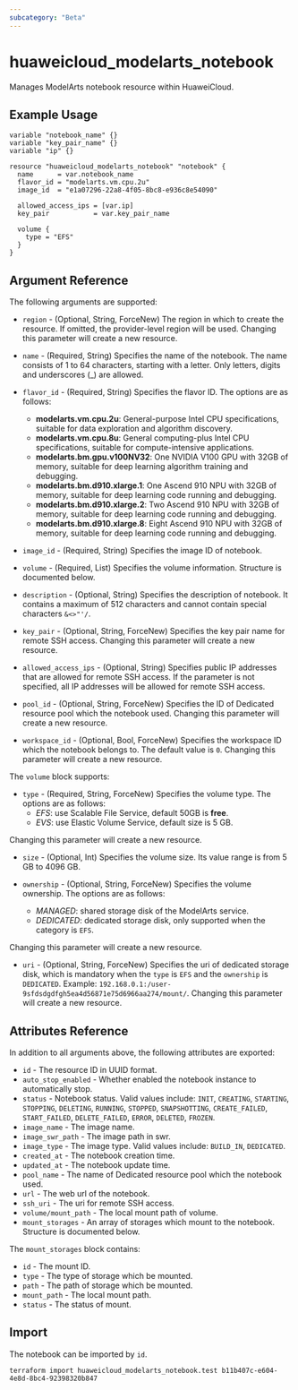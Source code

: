 ```yaml
---
subcategory: "Beta"
---
```


# huaweicloud_modelarts_notebook

Manages ModelArts notebook resource within HuaweiCloud.

## Example Usage

```hcl
variable "notebook_name" {}
variable "key_pair_name" {}
variable "ip" {}

resource "huaweicloud_modelarts_notebook" "notebook" {
  name      = var.notebook_name
  flavor_id = "modelarts.vm.cpu.2u"
  image_id  = "e1a07296-22a8-4f05-8bc8-e936c8e54090"

  allowed_access_ips = [var.ip]
  key_pair           = var.key_pair_name

  volume {
    type = "EFS"
  }
}
```

## Argument Reference

The following arguments are supported:

* `region` - (Optional, String, ForceNew) The region in which to create the resource. If omitted, the
  provider-level region will be used. Changing this parameter will create a new resource.

* `name` - (Required, String) Specifies the name of the notebook. The name consists of 1 to 64 characters,
 starting with a letter. Only letters, digits and underscores (_) are allowed.

* `flavor_id` - (Required, String) Specifies the flavor ID. The options are as follows:
  - **modelarts.vm.cpu.2u**: General-purpose Intel CPU specifications, suitable for data exploration and algorithm
   discovery.
  - **modelarts.vm.cpu.8u**: General computing-plus Intel CPU specifications, suitable for compute-intensive
   applications.
  - **modelarts.bm.gpu.v100NV32**: One NVIDIA V100 GPU with 32GB of memory, suitable for deep learning algorithm
   training and debugging.
  - **modelarts.bm.d910.xlarge.1**: One Ascend 910 NPU with 32GB of memory, suitable for deep learning code running
   and debugging.
  - **modelarts.bm.d910.xlarge.2**: Two Ascend 910 NPU with 32GB of memory, suitable for deep learning code running
   and debugging.
  - **modelarts.bm.d910.xlarge.8**: Eight Ascend 910 NPU with 32GB of memory, suitable for deep learning code running
   and debugging.

* `image_id` - (Required, String) Specifies the image ID of notebook.

* `volume` - (Required, List) Specifies the volume information. Structure is documented below.

* `description` - (Optional, String) Specifies the description of notebook. It contains a maximum of 512 characters and
 cannot contain special characters `&<>"'/`.

* `key_pair` - (Optional, String, ForceNew) Specifies the key pair name for remote SSH access.
 Changing this parameter will create a new resource.

* `allowed_access_ips` - (Optional, String) Specifies public IP addresses that are allowed for remote SSH access.
 If the parameter is not specified, all IP addresses will be allowed for remote SSH access.

* `pool_id` - (Optional, String, ForceNew) Specifies the ID of Dedicated resource pool which the notebook used.
 Changing this parameter will create a new resource.

* `workspace_id` - (Optional, Bool, ForceNew) Specifies the workspace ID which the notebook belongs to.
 The default value is `0`. Changing this parameter will create a new resource.

The `volume` block supports:

* `type` - (Required, String, ForceNew) Specifies the volume type. The options are as follows:
  - *EFS*: use Scalable File Service, default 50GB is **free**.
  - *EVS*: use Elastic Volume Service, default size is 5 GB.
  
 Changing this parameter will create a new resource.

* `size` - (Optional, Int) Specifies the volume size. Its value range is from 5 GB to 4096 GB.

* `ownership` - (Optional, String, ForceNew) Specifies the volume ownership. The options are as follows:
  - *MANAGED*: shared storage disk of the ModelArts service.
  - *DEDICATED*: dedicated storage disk, only supported when the category is `EFS`.

 Changing this parameter will create a new resource.

* `uri` - (Optional, String, ForceNew) Specifies the uri of dedicated storage disk, which is mandatory when the `type`
 is `EFS` and the `ownership` is `DEDICATED`. Example: `192.168.0.1:/user-9sfdsdgdfgh5ea4d56871e75d6966aa274/mount/`.
 Changing this parameter will create a new resource.

## Attributes Reference

In addition to all arguments above, the following attributes are exported:

* `id` - The resource ID in UUID format.
* `auto_stop_enabled` - Whether enabled the notebook instance to automatically stop.
* `status` -  Notebook status. Valid values include: `INIT`, `CREATING`, `STARTING`, `STOPPING`, `DELETING`, `RUNNING`,
 `STOPPED`, `SNAPSHOTTING`, `CREATE_FAILED`, `START_FAILED`, `DELETE_FAILED`, `ERROR`, `DELETED`, `FROZEN`.
* `image_name` - The image name.
* `image_swr_path` - The image path in swr.
* `image_type` - The image type. Valid values include: `BUILD_IN`, `DEDICATED`.
* `created_at` - The notebook creation time.
* `updated_at` - The notebook update time.
* `pool_name` - The name of Dedicated resource pool which the notebook used.
* `url` - The web url of the notebook.
* `ssh_uri` - The uri for remote SSH access.
* `volume/mount_path` - The local mount path of volume.
* `mount_storages` - An array of storages which mount to the notebook. Structure is documented below.

The `mount_storages` block contains:

* `id` - The mount ID.
* `type` - The type of storage which be mounted.
* `path` - The path of storage which be mounted.
* `mount_path` - The local mount path.
* `status` - The status of mount.

## Import

The notebook can be imported by `id`.

```
terraform import huaweicloud_modelarts_notebook.test b11b407c-e604-4e8d-8bc4-92398320b847
```
